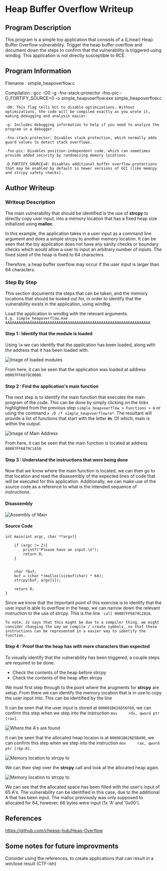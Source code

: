 # Heap Buffer Overflow Writeup

## Program Description
This program is a simple toy application that consists of a (Linear) Heap Buffer Overflow vulnerability. Trigger the heap buffer overflow and document down the steps to confirm that the vulnerability is triggered using windbg. This application is not directly susceptible to RCE.

## Program Information
Filename : simple_heapoverflow.c 

Compilation : gcc -O0 -g -fno-stack-protector -fno-pic -D_FORTIFY_SOURCE=0 -o simple_heapvoerflow.exe simple_heapoverflow.c

```
-O0: This flag tells GCC to disable optimizations. Without optimizations, the code will be compiled exactly as you wrote it, making debugging and analysis easier.

-g: Includes debugging information to help if you need to analyze the program in a debugger.

-fno-stack-protector: Disables stack protection, which normally adds guard values to detect stack overflows.

-fno-pic: Disables position-independent code, which can sometimes provide added security by randomizing memory locations.

-D_FORTIFY_SOURCE=0: Disables additional buffer overflow protections that may be enabled by default in newer versions of GCC (like memcpy and strcpy safety checks).
```

## Author Writeup
### Writeup Description
The main vulnerability that should be identified is the use of **strcpy** to directly copy user input, into a memory location that has a fixed heap size initialized using **malloc**.

In this example, the application takes in a user input as a command line argument and does a simple strcpy to another memory location. It can be seen that the toy application does not have any sanity checks or boundary checks which would allow a user to input an arbitrary number of inputs. The fixed sized of the heap is fixed to 64 characters. 

Therefore, a heap buffer overflow may occur if the user input is larger than 64 characters.

### Step By Step
This section documents the steps that can be taken, and the memory locations that should be looked out for, in order to identify that the vulnerability exists in the application, using windbg.

Load the application in windbg with the relevant arguments.  
```E.g. simple_heapoverflow.exe AAAAAAAAAAAAAAAAAAAAAAAAAAAAAAAAAAAAAAAAAAAAAAAAAAAAAAAAAAAAAAAAA```

#### Step 1 : Identify that the module is loaded
Using ```lm``` we can identify that the application has been loaded, along with the address that it has been loaded with.  

![Image of loaded modules](Loaded_Modules.PNG)

From here, it can be seen that the application was loaded at address ```00007FF6879C0000```.

#### Step 2 : Find the application's main function
The next step is to identify the main function that executes the main program of the code. This can be done by simply clicking on the links highlighted from the previous step ```simple_heapvoerflow > Functions > m``` or using the command ```x /D /f simple_heapvoerflow!m*```. The resultant will provide a list of functions that start with the letter **m**. Of which, main is within the output.

![Image of Main Address](Finding_Main.PNG)

From here, it can be seen that the main function is located at address ```00007FF6879C1450```.

#### Step 3 : Understand the instructions that were being done

Now that we know where the main function is located, we can then go to that location and read the disassembly of the expected lines of code that will be executed for this application. Additionally, we can make use of the source code as a reference to what is the intended sequence of instructions.

#### Disassembly
![Assembly of Main](main_assembly.PNG)

#### Source Code
``` 
int main(int argc, char **argv){

    if (argc != 2){
        printf("Please have an input.\n");
        return 0;
    }
        
    
    char *buf;
    buf = (char *)malloc(sizeof(char) * 64);
    strcpy(buf, argv[1]);
    
    return 0;
}
```

Since we know that the important point of this exercise is to identify that the user input is able to overflow in the heap, we can narrow down the relevant instruction to the use of strcpy. This is the line ``` call 00007FF6879C2810```.

```
To note, Jz says that this might be due to a compiler thing, we might consider changing the way we compile / create symbols, so that these instructions can be represented in a easier way to identify the function.
```

#### Step 4 : Proof that the heap has with more characters than expected
To visually identify that the vulnerability has been triggered, a couple steps are required to be done. 
- Check the contents of the heap before strcpy
- Check the contents of the heap after strcpy

We must first step through to the point where the arugments for **strcpy**  are setup. From there we can identify the memory location that is in use to copy the user input into. This can be identified by the line ``` ```

It can be seen that the user input is stored at ``` 000001B626D56F60 ```, we can confirm this step when we step into the instruction ``` mov     rdx, qword ptr [rax] ```.

![Where the A's are found](user_input_heap_before_strcpy.PNG)


It can be seen that the allocated heap locaion is at ``` 000001B626D5B490 ```, we can confirm this step when we step into the instruction ``` mov     rax, qword ptr [rbp-8] ```.

![Memory location to strcpy to](malloc_heap_before_strcpy.PNG)

We can then step over the **strcpy** call and look at the allocated heap again.

![Memory location to strcpy to](malloc_heap_after_strcpy.PNG)


We can see that the allocated space has been filled with the user's input of 65 A's. The vulnerability can be identified in this case, due to the additional A that has been input. The malloc preivously was only supposed to allocated for 64, however, 66 bytes were input (1x 'A' and '0x00'). 

## References
https://github.com/cheese-hub/Heap-Overflow

## Some notes for future improvments
Consider using the references, to create applications that can result in a win/lose result (CTF-ish)
